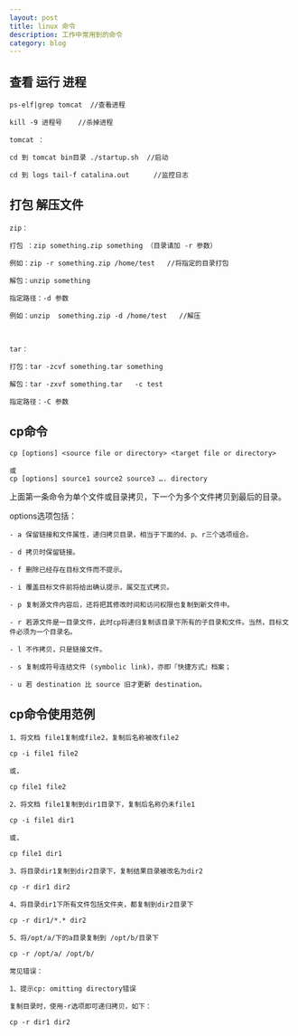 ```yaml
---
layout: post
title: linux 命令
description: 工作中常用到的命令
category: blog
---
```




查看 运行 进程
---
	ps-elf|grep tomcat  //查看进程

	kill -9 进程号    //杀掉进程

	tomcat ：

	cd 到 tomcat bin目录 ./startup.sh  //启动

	cd 到 logs tail-f catalina.out      //监控日志 



打包 解压文件
---

	zip：

	打包 ：zip something.zip something （目录请加 -r 参数）

	例如：zip -r something.zip /home/test   //将指定的目录打包

	解包：unzip something

	指定路径：-d 参数

	例如：unzip  something.zip -d /home/test   //解压



	tar：

	打包：tar -zcvf something.tar something

	解包：tar -zxvf something.tar   -c test

	指定路径：-C 参数


cp命令
---

	cp [options] <source file or directory> <target file or directory>

	或
	cp [options] source1 source2 source3 …. directory

上面第一条命令为单个文件或目录拷贝，下一个为多个文件拷贝到最后的目录。

options选项包括：

	- a 保留链接和文件属性，递归拷贝目录，相当于下面的d、p、r三个选项组合。

	- d 拷贝时保留链接。

	- f 删除已经存在目标文件而不提示。

	- i 覆盖目标文件前将给出确认提示，属交互式拷贝。

	- p 复制源文件内容后，还将把其修改时间和访问权限也复制到新文件中。

	- r 若源文件是一目录文件，此时cp将递归复制该目录下所有的子目录和文件。当然，目标文件必须为一个目录名。

	- l 不作拷贝，只是链接文件。

	- s 复制成符号连结文件 (symbolic link)，亦即『快捷方式』档案；

	- u 若 destination 比 source 旧才更新 destination。

cp命令使用范例
---

	1、将文档 file1复制成file2，复制后名称被改file2

	cp -i file1 file2

	或，

	cp file1 file2

	2、将文档 file1复制到dir1目录下，复制后名称仍未file1

	cp -i file1 dir1

	或，

	cp file1 dir1

	3、将目录dir1复制到dir2目录下，复制结果目录被改名为dir2

	cp -r dir1 dir2

	4、将目录dir1下所有文件包括文件夹，都复制到dir2目录下

	cp -r dir1/*.* dir2   
	
	5、将/opt/a/下的a目录复制到 /opt/b/目录下
	
	cp -r /opt/a/ /opt/b/ 

	常见错误：

	1、提示cp: omitting directory错误

	复制目录时，使用-r选项即可递归拷贝，如下：

	cp -r dir1 dir2









[Mukosame]:    http://sun035.github.io  "Mukosame"
